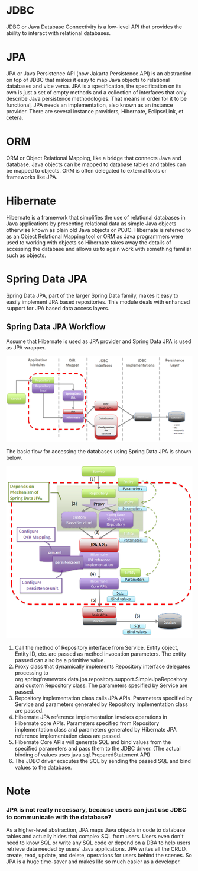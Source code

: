 # JDBC
JDBC or Java Database Connectivity is a low-level API that provides the ability to interact with relational databases.

# JPA
JPA or Java Persistence API (now Jakarta Persistence API) is an abstraction on top of JDBC that makes it easy to map Java objects to relational databases and vice versa.
JPA is a specification, the specification on its own is just a set of empty methods and a collection of interfaces that only describe Java persistence methodologies.
That means in order for it to be functional, JPA needs an implementation, also known as an instance provider.
There are several instance providers, Hibernate, EclipseLink, et cetera.

# ORM
ORM or Object Relational Mapping, like a bridge that connects Java and database.
Java objects can be mapped to database tables and tables can be mapped to objects. ORM is often delegated to external tools or frameworks like JPA.

# Hibernate
Hibernate is a framework that simplifies the use of relational databases in Java applications by presenting relational data as simple Java objects otherwise known as plain old Java objects or POJO.
Hibernate is referred to as an Object Relational Mapping tool or ORM as Java programmers were used to working with objects so Hibernate takes away the details of accessing the database and allows us to again work with something familiar such as objects.

# Spring Data JPA
Spring Data JPA, part of the larger Spring Data family, makes it easy to easily implement JPA based repositories.
This module deals with enhanced support for JPA based data access layers.

## Spring Data JPA Workflow
Assume that Hibernate is used as JPA provider and Spring Data JPA is used as JPA wrapper.

![Target of description](/src/main/resources/static/img/dataaccess_jpa.png)

The basic flow for accessing the databases using Spring Data JPA is shown below.

![Basic flow of Spring Data JPA](/src/main/resources/static/img/dataaccess_jpa_basic_flow.png)
1. Call the method of Repository interface from Service. Entity object, Entity ID, etc. are passed as method invocation parameters. The entity passed can also be a primitive value.
2. Proxy class that dynamically implements Repository interface delegates processing to org.springframework.data.jpa.repository.support.SimpleJpaRepository and custom Repository class. The parameters specified by Service are passed.
3. Repository implementation class calls JPA APIs. Parameters specified by Service and parameters generated by Repository implementation class are passed.
4. Hibernate JPA reference implementation invokes operations in Hibernate core APIs. Parameters specified from Repository implementation class and parameters generated by Hibernate JPA reference implementation class are passed.
5. Hibernate Core APIs will generate SQL and bind values from the specified parameters and pass them to the JDBC driver. (The actual binding of values uses java.sql.PreparedStatement API)
6. The JDBC driver executes the SQL by sending the passed SQL and bind values to the database.

# Note
### JPA is not really necessary, because users can just use JDBC to communicate with the database?
As a higher-level abstraction, JPA maps Java objects in code to database tables and actually hides that complex SQL from users.
Users even don't need to know SQL or write any SQL code or depend on a DBA to help users retrieve data needed by users' Java applications.
JPA writes all the CRUD, create, read, update, and delete, operations for users behind the scenes.
So JPA is a huge time-saver and makes life so much easier as a developer.